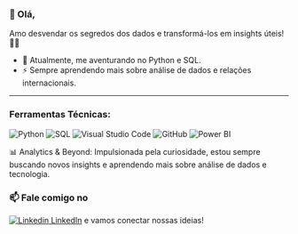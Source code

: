 ### 👋 Olá, 
Amo desvendar os segredos dos dados e transformá-los em insights úteis! 👩‍💻



- 🔭 Atualmente, me aventurando no Python e SQL.
- ⚡ Sempre aprendendo mais sobre análise de dados e relações internacionais.

<hr />

### Ferramentas Técnicas: 
![Python](https://img.shields.io/badge/-Python-000000?style=flat&logo=python)
![SQL](https://img.shields.io/badge/-SQL-000000?style=flat&logo=postgresql)
![Visual Studio Code](https://img.shields.io/badge/-VSCode-444444?style=flat&logo=visual-studio-code&logoColor=007ACC)
![GitHub](https://img.shields.io/badge/-GitHub-222222?style=flat&logo=github&logoColor=181717)
![Power BI](https://img.shields.io/badge/-Power%20BI-F2C811?style=flat-square&logo=powerbi&logoColor=black)


📊 Analytics & Beyond:
Impulsionada pela curiosidade, estou sempre buscando novos insights e aprendendo mais sobre análise de dados e tecnologia.


### 📫 Fale comigo no
[![Linkedin](https://i.stack.imgur.com/gVE0j.png) LinkedIn](https://www.linkedin.com/in/dayane-brito-15a238204/) e vamos conectar nossas ideias!

